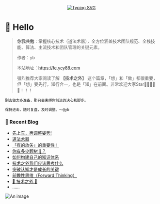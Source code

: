 <div align="center">
  <div>
    <a href="https://fe.ycy88.com/">
      <img src="https://readme-typing-svg.demolab.com?font=Fira+Code&pause=1000&color=0C5CFF&random=false&width=435&lines=console.log(%22Hello%2C%20World%22);乾坤未定，你我皆是黑马!&center=true&size=27" alt="Typing SVG" />
    </a>
  </div>
</div>

#  🙋 Hello

> **你我共勉**：掌握核心技术（道法术器），全方位涵盖技术团队规范、全栈技能、算法、主流技术和团队管理的关键元素。
> 
> 作者：yb
>
> 本站地址：https://fe.ycy88.com
> 
> 强烈推荐大家阅读了解 **【技术之外】** 这个篇章，「想」和「做」都很重要，但「想」要先行。知行合一，也是「知」在前面。非常欢迎大家Star🌟🌟🌟🌟🌟！！！

```
别去做太多准备，那只会束缚你前进的决心和脚步。

保持进击，随时复盘，及时调整。～@yb
```

  
### 📃 Recent Blog
- [先上车，再调整姿势!](https://fe.ycy88.com/beyond-tech/about-into)
- [道法术器](https://fe.ycy88.com/beyond-tech/about-magic)
- [「有的放矢」的重要性！](https://fe.ycy88.com/beyond-tech/about-target-shooting)
- [你有多少颗树 🌲？](https://fe.ycy88.com/beyond-tech/about-trees)
- [如何构建自己的知识体系](https://fe.ycy88.com/beyond-tech/about-zx-tixi)
- [技术之外我们应该思考什么](https://fe.ycy88.com/beyond-tech/beyond-tech-think-about)
- [突破认知才是成长的关键](https://fe.ycy88.com/beyond-tech/breakthrough-cognition)
- [前瞻性思维（Forward Thinking）](https://fe.ycy88.com/beyond-tech/forward-thinking)
- [💖 技术之外 💖](https://fe.ycy88.com/beyond-tech/index)
- ......

![An image](https://fe.ycy88.com/images/mp/ycy88-pb.jpg)

